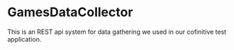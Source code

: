 # GamesDataCollector
This is an REST api system for data gathering we used in our cofinitive test application.
